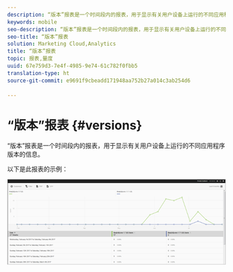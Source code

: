 ```yaml
---
description: “版本”报表是一个时间段内的报表，用于显示有关用户设备上运行的不同应用程序版本的信息。
keywords: mobile
seo-description: “版本”报表是一个时间段内的报表，用于显示有关用户设备上运行的不同应用程序版本的信息。
seo-title: “版本”报表
solution: Marketing Cloud,Analytics
title: “版本”报表
topic: 报表,量度
uuid: 67e759d3-7e4f-4985-9e74-61c782f0fbb5
translation-type: ht
source-git-commit: e9691f9cbeadd171948aa752b27a014c3ab254d6

---
```



# “版本”报表 {#versions}

“版本”报表是一个时间段内的报表，用于显示有关用户设备上运行的不同应用程序版本的信息。

以下是此报表的示例：

![](assets/report_versions.png)

